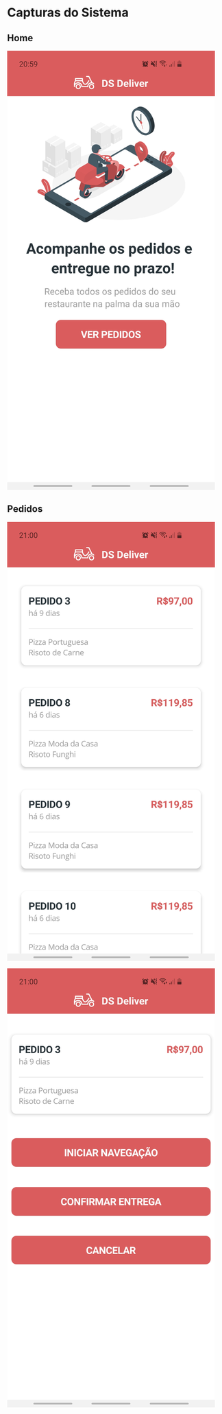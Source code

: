 # Capturas do Sistema

## Home
![Home](https://github.com/E-Rombi/dsdeliver-sds2/blob/master/docs/imgs/mobile/home.jpg?raw=true)


## Pedidos
![Home](https://github.com/E-Rombi/dsdeliver-sds2/blob/master/docs/imgs/mobile/orders.jpg?raw=true)

![Home](https://github.com/E-Rombi/dsdeliver-sds2/blob/master/docs/imgs/mobile/order-options.jpg?raw=true)
